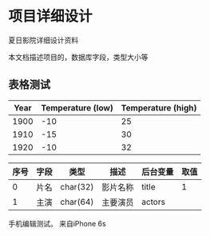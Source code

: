 # 项目详细设计
夏日影院详细设计资料

本文档描述项目的，数据库字段，类型大小等

## 表格测试


Year | Temperature (low) | Temperature (high)
--- | --- | ---
1900 | -10 | 25
1910 | -15 | 30
1920 | -10 | 32

序号|字段|类型|描述|后台变量|取值
--- | --- | --- | --- | --- | ---
0   |片名 |char(32)|影片名称|title|1   
1   |主演 |char(64)|主要演员|actors| 

手机编辑测试。 来自iPhone 6s

 





